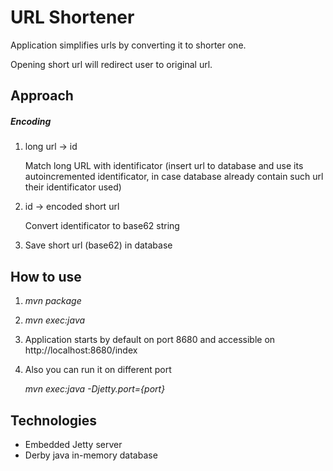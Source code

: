# URL Shortener #

Application simplifies urls by converting it to shorter one.

Opening short url will redirect user to original url.

## Approach ##

##### Encoding
1. long url -> id

   Match long URL with identificator
   (insert url to database and use its autoincremented identificator,
in case database already contain such url their identificator used)

2. id -> encoded short url

   Convert identificator to base62 string

3. Save short url (base62) in database

## How to use ##
1. *mvn package*

2. *mvn exec:java*

3. Application starts by default on port 8680
and accessible on http://localhost:8680/index

4. Also you can run it on different port

   *mvn exec:java -Djetty.port={port}*

## Technologies ##
- Embedded Jetty server
- Derby java in-memory database


